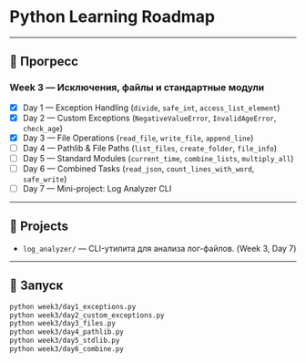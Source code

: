 # Python Learning Roadmap

---

## 📅 Прогресс

### Week 3 — Исключения, файлы и стандартные модули
- [x] Day 1 — Exception Handling (`divide`, `safe_int`, `access_list_element`)
- [x] Day 2 — Custom Exceptions (`NegativeValueError`, `InvalidAgeError`, `check_age`)
- [x] Day 3 — File Operations (`read_file`, `write_file`, `append_line`)
- [ ] Day 4 — Pathlib & File Paths (`list_files`, `create_folder`, `file_info`)
- [ ] Day 5 — Standard Modules (`current_time`, `combine_lists`, `multiply_all`)
- [ ] Day 6 — Combined Tasks (`read_json`, `count_lines_with_word`, `safe_write`)
- [ ] Day 7 — Mini-project: Log Analyzer CLI

---

## 📂 Projects
- `log_analyzer/` — CLI-утилита для анализа лог-файлов. (Week 3, Day 7)

---

## 🚀 Запуск
```bash
python week3/day1_exceptions.py
python week3/day2_custom_exceptions.py
python week3/day3_files.py
python week3/day4_pathlib.py
python week3/day5_stdlib.py
python week3/day6_combine.py